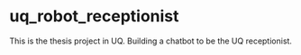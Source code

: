 # uq_robot_receptionist
This is the thesis project in UQ. Building a chatbot to be the UQ receptionist.
